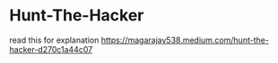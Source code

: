 # Hunt-The-Hacker



read this for explanation
https://magarajay538.medium.com/hunt-the-hacker-d270c1a44c07
